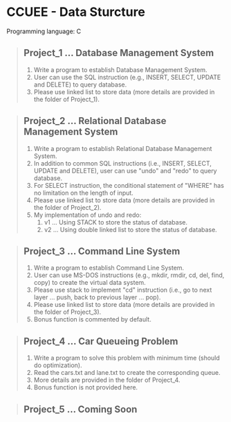 ﻿# CCUEE - Data Sturcture
 Programming language: C
 
> ## Project_1 ... Database Management System
> 1. Write a program to establish Database Management System.
> 2. User can use the SQL instruction (e.g., INSERT, SELECT, UPDATE and DELETE) to query database.
> 3. Please use linked list to store data (more details are provided in the folder of Project_1).

> ## Project_2 ... Relational Database Management System
> 1. Write a program to establish Relational Database Management System.
> 2. In addition to common SQL instructions (i.e., INSERT, SELECT, UPDATE and DELETE), user can use "undo" and "redo" to query database.
> 3. For SELECT instruction, the conditional statement of "WHERE" has no limitation on the length of input.
> 4. Please use linked list to store data (more details are provided in the folder of Project_2).
> 5. My implementation of undo and redo:
>     1) v1 ... Using STACK to store the status of database.
>     2) v2 ... Using double linked list to store the status of database.

> ## Project_3 ... Command Line System
> 1. Write a program to establish Command Line System.
> 2. User can use MS-DOS instructions (e.g., mkdir, rmdir, cd, del, find, copy) to create the virtual data system.
> 3. Please use stack to implement "cd" instruction (i.e., go to next layer ... push, back to previous layer ... pop).
> 4. Please use linked list to store data (more details are provided in the folder of Project_3).
> 5. Bonus function is commented by default.

> ## Project_4 ... Car Queueing Problem
> 1. Write a program to solve this problem with minimum time (should do optimization).
> 2. Read the cars.txt and lane.txt to create the corresponding queue.
> 3. More details are provided in the folder of Project_4.
> 4. Bonus function is not provided here.

> ## Project_5 ... Coming Soon

